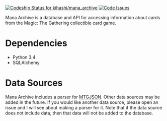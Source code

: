 [ ![Codeship Status for kihashi/mana_archive](https://codeship.com/projects/27bebd90-6a56-0133-ccb1-62b058ef9788/status?branch=master)](https://codeship.com/projects/114842)
[![Code Issues](https://www.quantifiedcode.com/api/v1/project/93d89cd6ec2b4e2f91197b35004ee0d8/badge.svg)](https://www.quantifiedcode.com/app/project/93d89cd6ec2b4e2f91197b35004ee0d8)

Mana Archive is a database and API for accessing information about cards from the Magic: The Gathering collectible card
game.

# Dependencies

* Python 3.4
* SQLAlchemy

# Data Sources

Mana Archive includes a parser for [MTGJSON][1]. Other data sources may be added in the future. If you would like
another data source, please open an issue and I will see about making a parser for it. Note that if the data source does
not include data, then that data will not be added to the database.

[1]: http://mtgjson.com/
